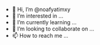 - 👋 Hi, I’m @noafyatimxy
- 👀 I’m interested in ...
- 🌱 I’m currently learning ...
- 💞️ I’m looking to collaborate on ...
- 📫 How to reach me ...

<!---
noafyatimxy/noafyatimxy is a ✨ special ✨ repository because its `README.md` (this file) appears on your GitHub profile.
You can click the Preview link to take a look at your changes.
--->
